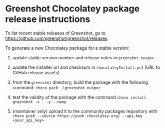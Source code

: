 # Greenshot Chocolatey package release instructions

To list recent stable releases of Greenshot, go to https://github.com/greenshot/greenshot/releases.

To generate a new Chocolatey package for a stable version:

1. update stable version number and release notes in `greenshot.nuspec`

2. update the installer url and checksum in `chocolateyInstall.ps1` (URL to GitHub release assets)

3. from the `greenshot` directory, build the package with the following command: `choco pack .\greenshot.nuspec`

4. test the validity of the package with the command `choco install greenshot -s . -y --noop`

5. (maintainer only) upload it to the community packages repository with `choco push --source https://push.chocolatey.org/ --api-key <your_api_key>`
